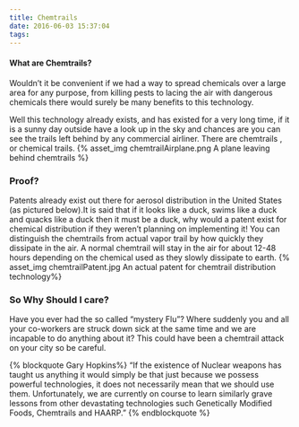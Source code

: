 ```yaml
---
title: Chemtrails
date: 2016-06-03 15:37:04
tags:
---
```

#### What are Chemtrails?

Wouldn’t it be convenient if we had a way to spread chemicals over a large area for any purpose, from killing pests to lacing the air with dangerous chemicals there would surely be many benefits to this technology.

Well this technology already exists, and has existed for a very long time, if it is a sunny day outside have a look up in the sky and chances are you can see the trails left behind by any commercial airliner. There are chemtrails , or chemical trails.
{% asset_img chemtrailAirplane.png A plane leaving behind chemtrails %}

### Proof?
Patents already exist out there for aerosol distribution in the United States (as pictured below).It is said that if it looks like a duck, swims like a duck and quacks like a duck then it must be a duck, why would a patent exist for chemical distribution if they weren’t planning on implementing it! You can distinguish the chemtrails from actual vapor trail by how quickly they dissipate in the air. A normal chemtrail will stay in the air for about 12-48 hours depending on the chemical used as they slowly dissipate to earth.
{% asset_img chemtrailPatent.jpg An actual patent for chemtrail distribution technology%}

### So Why Should I care?
Have you ever had the so called “mystery Flu”? Where suddenly you and all your co-workers are struck down sick at the same time and we are incapable to do anything about it? This could have been a chemtrail attack on your city so be careful.

{% blockquote Gary Hopkins%}
“If the existence of Nuclear weapons has taught us anything it would simply be that just because we possess powerful technologies, it does not necessarily mean that we should use them. Unfortunately, we are currently on course to learn similarly grave lessons from other devastating technologies such Genetically Modified Foods, Chemtrails and HAARP.”
{% endblockquote %}
